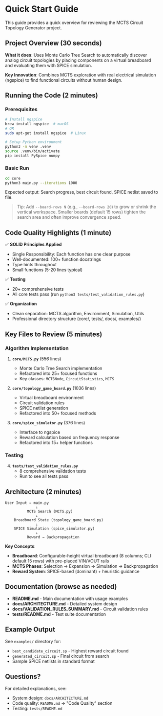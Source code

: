 # Quick Start Guide

This guide provides a quick overview for reviewing the MCTS Circuit Topology Generator project.

## Project Overview (30 seconds)

**What it does**: Uses Monte Carlo Tree Search to automatically discover analog circuit topologies by placing components on a virtual breadboard and evaluating them with SPICE simulation.

**Key Innovation**: Combines MCTS exploration with real electrical simulation (ngspice) to find functional circuits without human design.

## Running the Code (2 minutes)

### Prerequisites
```bash
# Install ngspice
brew install ngspice  # macOS
# OR
sudo apt-get install ngspice  # Linux

# Setup Python environment
python3 -m venv .venv
source .venv/bin/activate
pip install PySpice numpy
```

### Basic Run
```bash
cd core
python3 main.py --iterations 1000
```

Expected output: Search progress, best circuit found, SPICE netlist saved to file.

> Tip: Add `--board-rows N` (e.g., `--board-rows 20`) to grow or shrink the vertical workspace. Smaller boards (default 15 rows) tighten the search area and often improve convergence speed.

## Code Quality Highlights (1 minute)

✅ **SOLID Principles Applied**
- Single Responsibility: Each function has one clear purpose
- Well-documented: 100+ function docstrings
- Type hints throughout
- Small functions (5-20 lines typical)

✅ **Testing**
- 20+ comprehensive tests
- All core tests pass (run `python3 tests/test_validation_rules.py`)

✅ **Organization**
- Clean separation: MCTS algorithm, Environment, Simulation, Utils
- Professional directory structure (core/, tests/, docs/, examples/)

## Key Files to Review (5 minutes)

### Algorithm Implementation
1. **`core/MCTS.py`** (556 lines)
   - Monte Carlo Tree Search implementation
   - Refactored into 25+ focused functions
   - Key classes: `MCTSNode`, `CircuitStatistics`, `MCTS`

2. **`core/topology_game_board.py`** (1036 lines)
   - Virtual breadboard environment
   - Circuit validation rules
   - SPICE netlist generation
   - Refactored into 50+ focused methods

3. **`core/spice_simulator.py`** (376 lines)
   - Interface to ngspice
   - Reward calculation based on frequency response
   - Refactored into 15+ helper functions

### Testing
4. **`tests/test_validation_rules.py`**
   - 8 comprehensive validation tests
   - Run to see all tests pass

## Architecture (2 minutes)

```
User Input → main.py
              ↓
          MCTS Search (MCTS.py)
              ↓
    Breadboard State (topology_game_board.py)
              ↓
    SPICE Simulation (spice_simulator.py)
              ↓
          Reward → Backpropagation
```

**Key Concepts**:
- **Breadboard**: Configurable-height virtual breadboard (8 columns; CLI default 15 rows) with pre-placed VIN/VOUT rails
- **MCTS Phases**: Selection → Expansion → Simulation → Backpropagation
- **Reward System**: SPICE-based (dominant) + heuristic guidance

## Documentation (browse as needed)

- **README.md** - Main documentation with usage examples
- **docs/ARCHITECTURE.md** - Detailed system design
- **docs/VALIDATION_RULES_SUMMARY.md** - Circuit validation rules
- **tests/README.md** - Test suite documentation

## Example Output

See `examples/` directory for:
- `best_candidate_circuit.sp` - Highest reward circuit found
- `generated_circuit.sp` - Final circuit from search
- Sample SPICE netlists in standard format

## Questions?

For detailed explanations, see:
- System design: `docs/ARCHITECTURE.md`
- Code quality: `README.md` → "Code Quality" section
- Testing: `tests/README.md`
